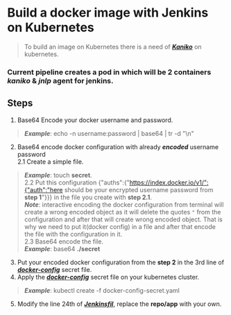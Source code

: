 # Build a docker image with Jenkins on Kubernetes

> To build an image on Kubernetes there is a need of **_[Kaniko](https://github.com/GoogleContainerTools/kaniko)_** on kubernetes.
### Current pipeline creates a pod in which will be 2 containers **_kaniko_** & **_jnlp_** agent for jenkins.

## Steps
1. Base64 Encode your docker username and password.
> **_Example_**: echo -n username:password | base64 | tr -d "\n"
2. Base64 encode docker configuration with already **_encoded_** username password <br />
2.1 Create a simple file. 
> **_Example_**: touch **secret**. <br />
2.2 Put this configuration {"auths":{"https://index.docker.io/v1/":{"auth":"here should be your encrypted username password from **step 1**"}}} in the file you create with **step 2.1**. <br />
> **_Note_**: interactive encoding the docker configuration from terminal will create a wrong encoded object as it will delete the quotes ```"``` from the configuration and after that will create wrong encoded object. That is why we need to put it(docker config) in a file and after that encode the file with the configuration in it. <br />
2.3 Base64 encode the file. <br />
> **_Example_**: base64 **./secret**
3. Put your encoded docker configuration from the **step 2** in the 3rd line of **_[docker-config](https://github.com/infraheads/tutorials/blob/main/CI-CD/Jenkins/build-image-with-kaniko/docker-config-secret.yaml)_** secret file.
4. Apply the **_[docker-config](https://github.com/infraheads/tutorials/blob/main/CI-CD/Jenkins/build-image-with-kaniko/docker-config-secret.yaml)_** secret file on your kubernetes cluster.
> **_Example_**: kubectl create -f docker-config-secret.yaml
5. Modify the line 24th of **_[Jenkinsfil](https://github.com/infraheads/tutorials/blob/main/CI-CD/Jenkins/build-image-with-kaniko/Jenkinsfile)_**, replace the **repo/app** with your own.
